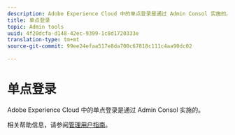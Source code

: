 ```yaml
---
description: Adobe Experience Cloud 中的单点登录是通过 Admin Consol 实施的。
title: 单点登录
topic: Admin tools
uuid: 4f20dcfa-d148-42ec-9399-1c8d1720333e
translation-type: tm+mt
source-git-commit: 99ee24efaa517e8da700c67818c111c4aa90dc02

---
```



# 单点登录

Adobe Experience Cloud 中的单点登录是通过 Admin Consol 实施的。

相关帮助信息，请参阅[管理用户指南](https://helpx.adobe.com/enterprise/managing/user-guide.html)。
